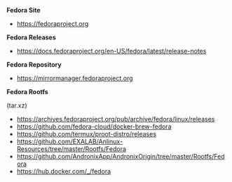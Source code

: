 
<b>Fedora Site</b>
- https://fedoraproject.org

<b>Fedora Releases</b>
- https://docs.fedoraproject.org/en-US/fedora/latest/release-notes

<b>Fedora Repository</b>
- https://mirrormanager.fedoraproject.org

<b>Fedora Rootfs</b>

(tar.xz)</br>
- https://archives.fedoraproject.org/pub/archive/fedora/linux/releases
- https://github.com/fedora-cloud/docker-brew-fedora
- https://github.com/termux/proot-distro/releases
- https://github.com/EXALAB/Anlinux-Resources/tree/master/Rootfs/Fedora
- https://github.com/AndronixApp/AndronixOrigin/tree/master/Rootfs/Fedora
- https://hub.docker.com/_/fedora
